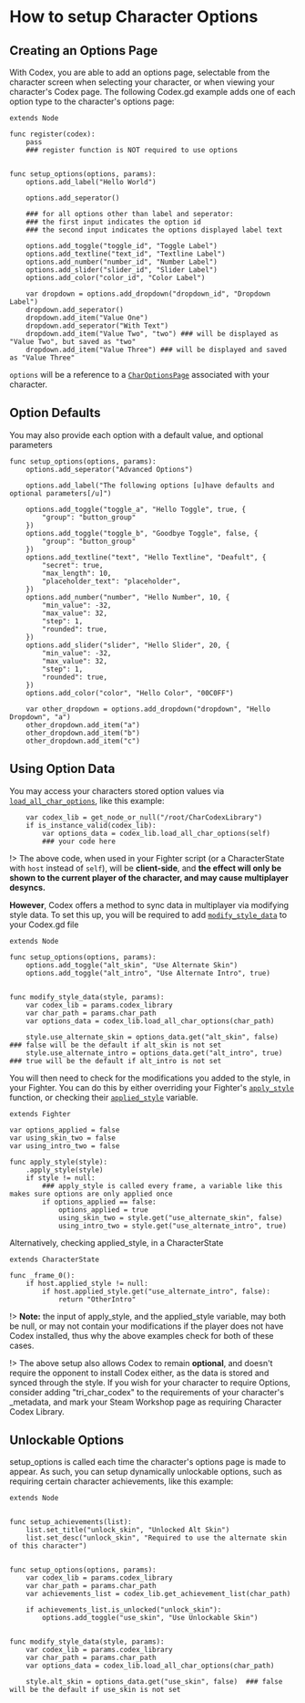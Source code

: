 # How to setup Character Options

## Creating an Options Page

With Codex, you are able to add an options page, selectable from the character screen when selecting your character, or when viewing your character's Codex page. The following Codex.gd example adds one of each option type to the character's options page:

```gdscript
extends Node

func register(codex):
    pass
    ### register function is NOT required to use options


func setup_options(options, params):
	options.add_label("Hello World")
	
    options.add_seperator()
    
    ### for all options other than label and seperator:
    ### the first input indicates the option id
    ### the second input indicates the options displayed label text
    
	options.add_toggle("toggle_id", "Toggle Label")
	options.add_textline("text_id", "Textline Label")
    options.add_number("number_id", "Number Label")
    options.add_slider("slider_id", "Slider Label")
    options.add_color("color_id", "Color Label")
    
	var dropdown = options.add_dropdown("dropdown_id", "Dropdown Label")
	dropdown.add_seperator()
	dropdown.add_item("Value One")
	dropdown.add_seperator("With Text")
    dropdown.add_item("Value Two", "two") ### will be displayed as "Value Two", but saved as "two"
    dropdown.add_item("Value Three") ### will be displayed and saved as "Value Three"
```

``options`` will be a reference to a [``CharOptionsPage``](codex_mod/class_ref/CharOptionsPage.md#charoptionspage) associated with your character.

## Option Defaults

You may also provide each option with a default value, and optional parameters
    
```gdscript
func setup_options(options, params):
	options.add_seperator("Advanced Options")
    
    options.add_label("The following options [u]have defaults and optional parameters[/u]")
    
	options.add_toggle("toggle_a", "Hello Toggle", true, {
        "group": "button_group"
    })
	options.add_toggle("toggle_b", "Goodbye Toggle", false, {
        "group": "button_group"
    })
	options.add_textline("text", "Hello Textline", "Deafult", {
		"secret": true,
		"max_length": 10,
		"placeholder_text": "placeholder",
	})
    options.add_number("number", "Hello Number", 10, {
		"min_value": -32,
		"max_value": 32,
		"step": 1,
		"rounded": true,
	})
    options.add_slider("slider", "Hello Slider", 20, {
		"min_value": -32,
		"max_value": 32,
		"step": 1,
		"rounded": true,
	})
    options.add_color("color", "Hello Color", "00C0FF")
    
	var other_dropdown = options.add_dropdown("dropdown", "Hello Dropdown", "a")
	other_dropdown.add_item("a")
	other_dropdown.add_item("b")
	other_dropdown.add_item("c")
```

## Using Option Data

You may access your characters stored option values via [``load_all_char_options``](codex_mod/class_ref/CharCodexLibrary#func_load_all_char_options), like this example:
```gdscript
    var codex_lib = get_node_or_null("/root/CharCodexLibrary")
    if is_instance_valid(codex_lib):
        var options_data = codex_lib.load_all_char_options(self)
        ### your code here
```

!> The above code, when used in your Fighter script (or a CharacterState with ``host`` instead of ``self``), will be **client-side**, and **the effect will only be shown to the current player of the character, and may cause multiplayer desyncs.**

**However**, Codex offers a method to sync data in multiplayer via modifying style data.  To set this up, you will be required to add [``modify_style_data``](codex_mod/class_ref/Codex.gd#func_modify_style_data) to your Codex.gd file

```gdscript
extends Node

func setup_options(options, params):
    options.add_toggle("alt_skin", "Use Alternate Skin")
    options.add_toggle("alt_intro", "Use Alternate Intro", true)


func modify_style_data(style, params):
    var codex_lib = params.codex_library
    var char_path = params.char_path
    var options_data = codex_lib.load_all_char_options(char_path)
    
    style.use_alternate_skin = options_data.get("alt_skin", false)  ### false will be the default if alt_skin is not set
    style.use_alternate_intro = options_data.get("alt_intro", true)  ### true will be the default if alt_intro is not set
```

You will then need to check for the modifications you added to the style, in your Fighter.  You can do this by either overriding your Fighter's [``apply_style``](class_ref/Fighter#func_apply_style) function, or checking their [``applied_style``](class_ref/Fighter#prop_applied_style) variable.

```gdscript
extends Fighter

var options_applied = false
var using_skin_two = false
var using_intro_two = false

func apply_style(style):
    .apply_style(style)
    if style != null:
        ### apply_style is called every frame, a variable like this makes sure options are only applied once
        if options_applied == false:
            options_applied = true 
            using_skin_two = style.get("use_alternate_skin", false)
            using_intro_two = style.get("use_alternate_intro", true)
```

Alternatively, checking applied_style, in a CharacterState

```
extends CharacterState

func _frame_0():
    if host.applied_style != null:
        if host.applied_style.get("use_alternate_intro", false):
            return "OtherIntro"
```

!> **Note:** the input of apply_style, and the applied_style variable, may both be null, or may not contain your modifications if the player does not have Codex installed, thus why the above examples check for both of these cases.

!> The above setup also allows Codex to remain **optional**, and doesn't require the opponent to install Codex either, as the data is stored and synced through the style.  If you wish for your character to require Options, consider adding "tri_char_codex" to the requirements of your character's _metadata, and mark your Steam Workshop page as requiring Character Codex Library.

## Unlockable Options

setup_options is called each time the character's options page is made to appear.  As such, you can setup dynamically unlockable options, such as requiring certain character achievements, like this example:

```gdscript
extends Node


func setup_achievements(list):
    list.set_title("unlock_skin", "Unlocked Alt Skin")
    list.set_desc("unlock_skin", "Required to use the alternate skin of this character")


func setup_options(options, params):
    var codex_lib = params.codex_library
    var char_path = params.char_path
    var achievements_list = codex_lib.get_achievement_list(char_path)
    
    if achievements_list.is_unlocked("unlock_skin"):
        options.add_toggle("use_skin", "Use Unlockable Skin")

    
func modify_style_data(style, params):
    var codex_lib = params.codex_library
    var char_path = params.char_path
    var options_data = codex_lib.load_all_char_options(char_path)
    
    style.alt_skin = options_data.get("use_skin", false)  ### false will be the default if use_skin is not set
```